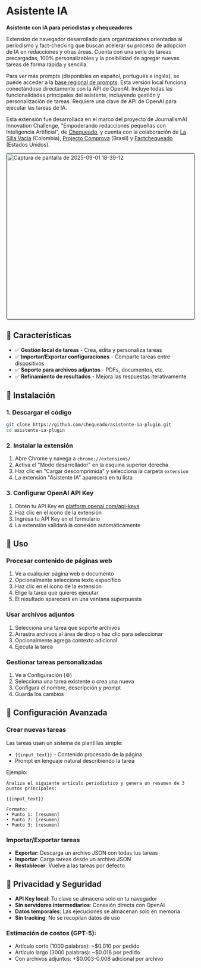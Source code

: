 # Asistente IA 

**Asistente con IA para periodistas y chequeadores**

Extensión de navegador desarrollado para organizaciones orientadas al periodismo y fact-checking que buscan acelerar su proceso de adopción de IA en redacciones y otras áreas. Cuenta con una serie de tareas precargadas, 100% personalizables y la posibilidad de agregar nuevas tareas de forma rápida y sencilla. 

Para ver más prompts (disponibles en español, portugués e inglés), se puede acceder a la [base regional de prompts](https://github.com/chequeado/asistente-ia-plugin/wiki). Esta versión local funciona conectándose directamente con la API de OpenAI. Incluye todas las funcionalidades principales del asistente, incluyendo gestión y personalización de tareas. Requiere una clave de API de OpenAI para ejecutar las tareas de IA. 

Esta extensión fue desarrollada en el marco del proyecto de JournalismAI Innovation Challenge, "Empoderando redacciones pequeñas con Inteligencia Artificial", de [Chequeado](https://chequeado.com), y cuenta con la colaboración de [La Silla Vacía](https://lasillavacia.com) (Colombia), [Projecto Comprova](https://projetocomprova.com.br/) (Brasil) y [Factchequeado](https://factchequeado.com) (Estados Unidos).

<img width="600" height="444" alt="Captura de pantalla de 2025-09-01 18-39-12" src="https://github.com/user-attachments/assets/f3dc89b6-8088-4b10-8428-c56df9c7684f" style="border: 2px solid gray; border-radius: 5px;" />


## 🌟 Características

- ✅ **Gestión local de tareas** - Crea, edita y personaliza tareas
- ✅ **Importar/Exportar configuraciones** - Comparte tareas entre dispositivos
- ✅ **Soporte para archivos adjuntos** - PDFs, documentos, etc.
- ✅ **Refinamiento de resultados** - Mejora las respuestas iterativamente

## 🚀 Instalación

### 1. Descargar el código
```bash
git clone https://github.com/chequeado/asistente-ia-plugin.git
cd asistente-ia-plugin
```

### 2. Instalar la extensión
1. Abre Chrome y navega a `chrome://extensions/`
2. Activa el "Modo desarrollador" en la esquina superior derecha
3. Haz clic en "Cargar descomprimida" y selecciona la carpeta `extension`
4. La extensión "Asistente IA" aparecerá en tu lista

### 3. Configurar OpenAI API Key
1. Obtén tu API Key en [platform.openai.com/api-keys](https://platform.openai.com/api-keys)
2. Haz clic en el icono de la extensión
3. Ingresa tu API Key en el formulario
4. La extensión validará la conexión automáticamente

## 📖 Uso

### Procesar contenido de páginas web
1. Ve a cualquier página web o documento
2. Opcionalmente selecciona texto específico
3. Haz clic en el icono de la extensión
4. Elige la tarea que quieres ejecutar
5. El resultado aparecerá en una ventana superpuesta

### Usar archivos adjuntos
1. Selecciona una tarea que soporte archivos
2. Arrastra archivos al área de drop o haz clic para seleccionar
3. Opcionalmente agrega contexto adicional
4. Ejecuta la tarea

### Gestionar tareas personalizadas
1. Ve a Configuración (⚙️)
2. Selecciona una tarea existente o crea una nueva
3. Configura el nombre, descripción y prompt
4. Guarda los cambios

## 🔧 Configuración Avanzada

### Crear nuevas tareas
Las tareas usan un sistema de plantillas simple:
- `{{input_text}}` - Contenido procesado de la página
- Prompt en lenguaje natural describiendo la tarea

Ejemplo:
```
Analiza el siguiente artículo periodístico y genera un resumen de 3 puntos principales:

{{input_text}}

Formato:
• Punto 1: [resumen]
• Punto 2: [resumen] 
• Punto 3: [resumen]
```

### Importar/Exportar tareas
- **Exportar**: Descarga un archivo JSON con todas tus tareas
- **Importar**: Carga tareas desde un archivo JSON
- **Restablecer**: Vuelve a las tareas por defecto

## 🔐 Privacidad y Seguridad

- **API Key local**: Tu clave se almacena solo en tu navegador
- **Sin servidores intermediarios**: Conexión directa con OpenAI
- **Datos temporales**: Las ejecuciones se almacenan solo en memoria
- **Sin tracking**: No se recopilan datos de uso

### Estimación de costos (GPT-5):
- Artículo corto (1000 palabras): ~$0.010 por pedido
- Artículo largo (3000 palabras): ~$0.016 por pedido
- Con archivos adjuntos: +$0.003-0.008 adicional por archivo
